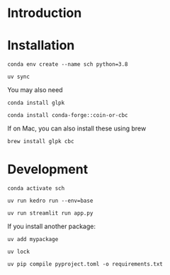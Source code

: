 # Introduction

# Installation

`conda env create --name sch python=3.8`

`uv sync`

You may also need

`conda install glpk`

`conda install conda-forge::coin-or-cbc`

If on Mac, you can also install these using brew

`brew install glpk cbc`

# Development

`conda activate sch`

`uv run kedro run --env=base`

`uv run streamlit run app.py`

If you install another package:

`uv add mypackage`

`uv lock`

`uv pip compile pyproject.toml -o requirements.txt`
